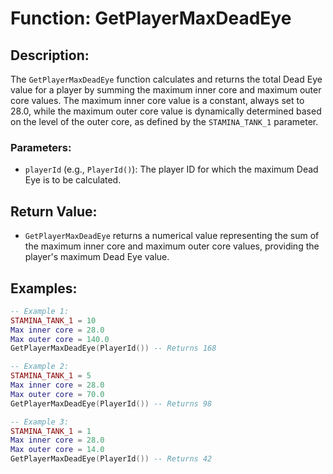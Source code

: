 # Function: GetPlayerMaxDeadEye

## Description:
The `GetPlayerMaxDeadEye` function calculates and returns the total Dead Eye value for a player by summing the maximum inner core and maximum outer core values. The maximum inner core value is a constant, always set to 28.0, while the maximum outer core value is dynamically determined based on the level of the outer core, as defined by the `STAMINA_TANK_1` parameter.

### Parameters:
- `playerId` (e.g., `PlayerId()`): The player ID for which the maximum Dead Eye is to be calculated.


## Return Value:
- `GetPlayerMaxDeadEye` returns a numerical value representing the sum of the maximum inner core and maximum outer core values, providing the player's maximum Dead Eye value.

## Examples:
```lua
-- Example 1:
STAMINA_TANK_1 = 10
Max inner core = 28.0
Max outer core = 140.0
GetPlayerMaxDeadEye(PlayerId()) -- Returns 168

-- Example 2:
STAMINA_TANK_1 = 5
Max inner core = 28.0
Max outer core = 70.0
GetPlayerMaxDeadEye(PlayerId()) -- Returns 98

-- Example 3:
STAMINA_TANK_1 = 1
Max inner core = 28.0
Max outer core = 14.0
GetPlayerMaxDeadEye(PlayerId()) -- Returns 42
```